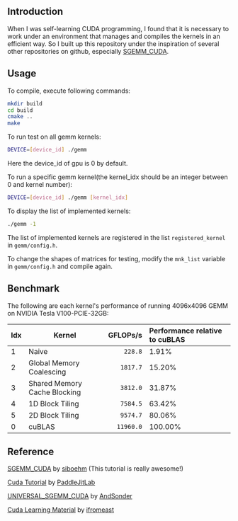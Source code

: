 ## Introduction

When I was self-learning CUDA programming, I found that it is necessary to work under an environment that manages and compiles the kernels in an efficient way. So I built up this repository under the inspiration of several other repositories on github, especially [SGEMM_CUDA](https://github.com/siboehm/SGEMM_CUDA).

## Usage

To compile, execute following commands:
```bash
mkdir build
cd build
cmake ..
make
```

To run test on all gemm kernels:
```bash
DEVICE=[device_id] ./gemm
```
Here the device_id of gpu is 0 by default.

To run a specific gemm kernel(the kernel_idx should be an integer between 0 and kernel number):
```bash
DEVICE=[device_id] ./gemm [kernel_idx]
```

To display the list of implemented kernels:
```bash
./gemm -1
```

The list of implemented kernels are registered in the list `registered_kernel` in `gemm/config.h`.

To change the shapes of matrices for testing, modify the `mnk_list` variable in `gemm/config.h` and compile again.



## Benchmark

The following are each kernel's performance of running 4096x4096 GEMM on NVIDIA Tesla V100-PCIE-32GB:

<!-- benchmark_results -->
|Idx| Kernel                           |  GFLOPs/s | Performance relative to cuBLAS |
|:--|----------------------------------|----------:|:-------------------------------|
| 1 | Naive                            |   `228.8` | 1.91%                          |
| 2 | Global Memory Coalescing         |  `1817.7` | 15.20%                         |
| 3 | Shared Memory Cache Blocking     |  `3812.0` | 31.87%                         |
| 4 | 1D Block Tiling                  |  `7584.5` | 63.42%                         |
| 5 | 2D Block Tiling                  |  `9574.7` | 80.06%                         |
| 0 | cuBLAS                           | `11960.0` | 100.00%                        |
<!-- benchmark_results -->

## Reference

[SGEMM_CUDA](https://github.com/siboehm/SGEMM_CUDA) by [siboehm](https://github.com/siboehm) (This tutorial is really awesome!)

[Cuda Tutorial](https://cuda.keter.top/) by [PaddleJitLab](https://github.com/PaddleJitLab)

[UNIVERSAL_SGEMM_CUDA](https://github.com/AndSonder/UNIVERSAL_SGEMM_CUDA) by [AndSonder](https://github.com/AndSonder)

[Cuda Learning Material](https://github.com/ifromeast/cuda_learning.git) by [ifromeast](https://github.com/ifromeast)



